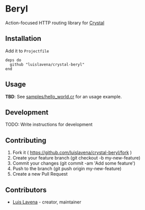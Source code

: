# Beryl

Action-focused HTTP routing library for [Crystal](http://crystal-lang.org/)

## Installation

Add it to `Projectfile`

```crystal
deps do
  github "luislavena/crystal-beryl"
end
```

## Usage

**TBD**: See [samples/hello_world.cr](samples/hello_world.cr) for an usage
example.

## Development

TODO: Write instructions for development

## Contributing

1. Fork it ( https://github.com/luislavena/crystal-beryl/fork )
2. Create your feature branch (git checkout -b my-new-feature)
3. Commit your changes (git commit -am 'Add some feature')
4. Push to the branch (git push origin my-new-feature)
5. Create a new Pull Request

## Contributors

- [Luis Lavena](https://github.com/luislavena) - creator, maintainer
